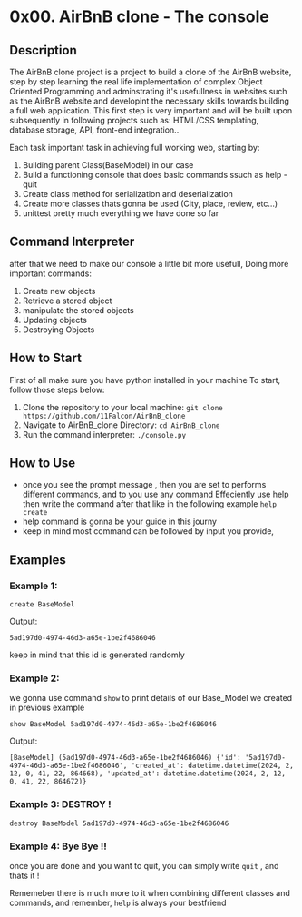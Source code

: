 # 0x00. AirBnB clone - The console
## Description
The AirBnB clone project is a project to build a clone of the AirBnB website, step by step learning the real life implementation of complex Object Oriented Programming and adminstrating it's usefullness in websites such as the AirBnB website and developint the necessary skills towards building a full web application. This first step is very important and will be built upon subsequently in following projects such as: HTML/CSS templating, database storage, API, front-end integration..

Each task important task in achieving full working web, starting by:
1. Building parent Class(BaseModel) in our case
2. Build a functioning console that does basic commands ssuch as help - quit
3. Create class method for serialization and deserialization
4. Create more classes thats gonna be used (City, place, review, etc...)
5. unittest pretty much everything we have done so far

## Command Interpreter

after that we need to make our console a little bit more usefull, Doing more important commands:
1. Create new objects
2. Retrieve a stored object
3. manipulate the stored objects
4. Updating objects
5. Destroying Objects

## How to Start
First of all make sure you have python installed in your machine
To start, follow those steps below:
1. Clone the repository to your local machine:
		`git clone https://github.com/11Falcon/AirBnB_clone`
2. Navigate to AirBnB_clone Directory:
   		`cd AirBnB_clone`
3. Run the command interpreter:
   	`./console.py`

## How to Use
- once you see the prompt message , then you are set to performs different commands, and to you use any command Effeciently use help then write the command after that like in the following example
`help create`
- help command is gonna be your guide in this journy 
- keep in mind most command can be followed by input you provide,
## Examples
### Example 1:
```
create BaseModel
```
Output:
```
5ad197d0-4974-46d3-a65e-1be2f4686046
```
keep in mind that this id is generated randomly 

### Example 2:
we gonna use command `show` to print details of our Base_Model we created in previous example
```
show BaseModel 5ad197d0-4974-46d3-a65e-1be2f4686046
```
Output:
```
[BaseModel] (5ad197d0-4974-46d3-a65e-1be2f4686046) {'id': '5ad197d0-4974-46d3-a65e-1be2f4686046', 'created_at': datetime.datetime(2024, 2, 12, 0, 41, 22, 864668), 'updated_at': datetime.datetime(2024, 2, 12, 0, 41, 22, 864672)}
```
### Example 3: DESTROY !
```
destroy BaseModel 5ad197d0-4974-46d3-a65e-1be2f4686046
```

### Example 4: Bye Bye !!

once you are done and you want to quit, you can simply write `quit` , and thats it !

Rememeber there is much more to it when combining different classes and commands, and remember, `help` is always your bestfriend
